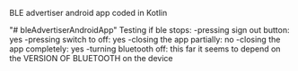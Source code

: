 BLE advertiser android app coded in Kotlin

"# bleAdvertiserAndroidApp" 
Testing if ble stops:
-pressing sign out button: yes
-pressing switch to off: yes
-closing the app partially: no
-closing the app completely: yes
-turning bluetooth off: this far it seems to depend on the VERSION OF BLUETOOTH on the device
